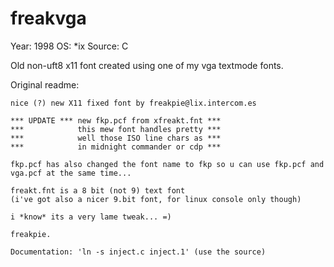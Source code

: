 # freakvga

Year: 1998
OS: *ix
Source: C

Old non-uft8 x11 font created using one of my vga textmode fonts.

Original readme:

```plaintext
nice (?) new X11 fixed font by freakpie@lix.intercom.es

*** UPDATE *** new fkp.pcf from xfreakt.fnt ***
***            this mew font handles pretty ***
***            well those ISO line chars as ***
***            in midnight commander or cdp ***

fkp.pcf has also changed the font name to fkp so u can use fkp.pcf and
vga.pcf at the same time...

freakt.fnt is a 8 bit (not 9) text font
(i've got also a nicer 9.bit font, for linux console only though)

i *know* its a very lame tweak... =)

freakpie.

Documentation: 'ln -s inject.c inject.1' (use the source)
```
